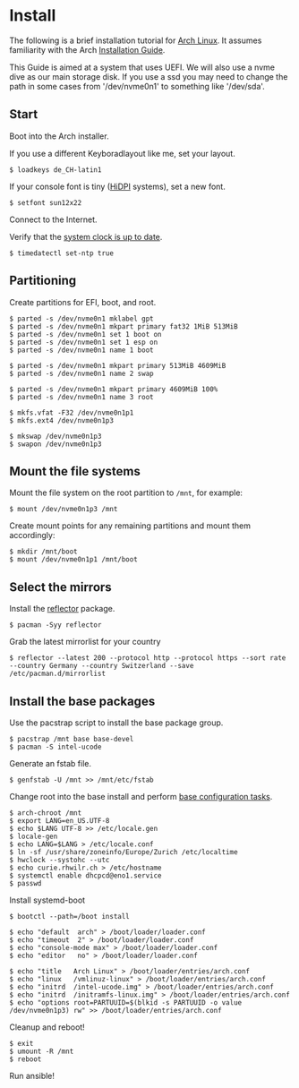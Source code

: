 # Install

The following is a brief installation tutorial for [Arch Linux][1]. It assumes
familiarity with the Arch [Installation Guide][3].

This Guide is aimed at a system that uses UEFI. We will also use a nvme dive as
our main storage disk. If you use a ssd you may need to change the path in some
cases from '/dev/nvme0n1' to something like '/dev/sda'.

## Start

Boot into the Arch installer.

If you use a different Keyboradlayout like me, set your layout.

    $ loadkeys de_CH-latin1

If your console font is tiny ([HiDPI][4] systems), set a new font.

    $ setfont sun12x22

Connect to the Internet.

Verify that the [system clock is up to date][5].

    $ timedatectl set-ntp true

## Partitioning

Create partitions for EFI, boot, and root.

    $ parted -s /dev/nvme0n1 mklabel gpt
    $ parted -s /dev/nvme0n1 mkpart primary fat32 1MiB 513MiB
    $ parted -s /dev/nvme0n1 set 1 boot on
    $ parted -s /dev/nvme0n1 set 1 esp on
    $ parted -s /dev/nvme0n1 name 1 boot

    $ parted -s /dev/nvme0n1 mkpart primary 513MiB 4609MiB
    $ parted -s /dev/nvme0n1 name 2 swap

    $ parted -s /dev/nvme0n1 mkpart primary 4609MiB 100%
    $ parted -s /dev/nvme0n1 name 3 root

    $ mkfs.vfat -F32 /dev/nvme0n1p1
    $ mkfs.ext4 /dev/nvme0n1p3

    $ mkswap /dev/nvme0n1p3
    $ swapon /dev/nvme0n1p3

## Mount the file systems

Mount the file system on the root partition to `/mnt`, for example:

    $ mount /dev/nvme0n1p3 /mnt
    
Create mount points for any remaining partitions and mount them accordingly:

    $ mkdir /mnt/boot
    $ mount /dev/nvme0n1p1 /mnt/boot

## Select the mirrors

Install the [reflector][6] package.

    $ pacman -Syy reflector

Grab the latest mirrorlist for your country

    $ reflector --latest 200 --protocol http --protocol https --sort rate --country Germany --country Switzerland --save /etc/pacman.d/mirrorlist

## Install the base packages

Use the pacstrap script to install the base package group.

    $ pacstrap /mnt base base-devel
    $ pacman -S intel-ucode

Generate an fstab file.

    $ genfstab -U /mnt >> /mnt/etc/fstab


Change root into the base install and perform [base configuration tasks][7].

    $ arch-chroot /mnt
    $ export LANG=en_US.UTF-8
    $ echo $LANG UTF-8 >> /etc/locale.gen
    $ locale-gen
    $ echo LANG=$LANG > /etc/locale.conf
    $ ln -sf /usr/share/zoneinfo/Europe/Zurich /etc/localtime
    $ hwclock --systohc --utc
    $ echo curie.rhwilr.ch > /etc/hostname
    $ systemctl enable dhcpcd@eno1.service
    $ passwd

Install systemd-boot

    $ bootctl --path=/boot install

    $ echo "default  arch" > /boot/loader/loader.conf
    $ echo "timeout  2" > /boot/loader/loader.conf
    $ echo "console-mode max" > /boot/loader/loader.conf
    $ echo "editor   no" > /boot/loader/loader.conf

    $ echo "title   Arch Linux" > /boot/loader/entries/arch.conf
    $ echo "linux   /vmlinuz-linux" > /boot/loader/entries/arch.conf
    $ echo "initrd  /intel-ucode.img" > /boot/loader/entries/arch.conf
    $ echo "initrd  /initramfs-linux.img" > /boot/loader/entries/arch.conf
    $ echo "options root=PARTUUID=$(blkid -s PARTUUID -o value /dev/nvme0n1p3) rw" >> /boot/loader/entries/arch.conf


Cleanup and reboot!

    $ exit
    $ umount -R /mnt
    $ reboot


Run ansible!


[1]: https://www.archlinux.org/ 
[3]: https://wiki.archlinux.org/index.php/Installation_guide 
[4]: https://wiki.archlinux.org/index.php/HiDPI
[5]: https://wiki.archlinux.org/index.php/Installation_guide#Update_the_system_clock
[6]: https://wiki.archlinux.org/index.php/reflector
[7]: https://wiki.archlinux.org/index.php/Installation_guide#Configure_the_system